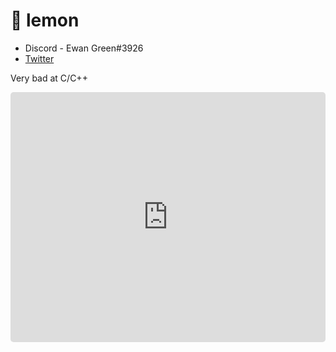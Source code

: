 # 🍋 lemon
- Discord - Ewan Green#3926
- [Twitter](https://twitter.com/ewangreen05)

Very bad at C/C++

<inline>
<iframe src="https://ewangreen4.github.io" title="website" width="100%" height="400px" style="border:0px solid; border-radius: 5px;">
</inline>
  
